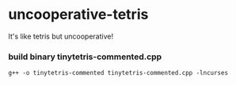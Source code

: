 # uncooperative-tetris
It's like tetris but uncooperative!

### build binary tinytetris-commented.cpp
`g++ -o tinytetris-commented tinytetris-commented.cpp -lncurses`
